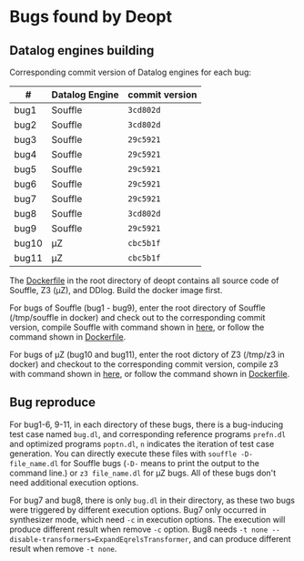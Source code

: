 # Bugs found by Deopt

## Datalog engines building

Corresponding commit version of Datalog engines for each bug:

| #     | Datalog Engine | commit version |
| ----- | -------------- | --------------- |
| bug1  | Souffle        | `3cd802d`     |
| bug2  | Souffle        | `3cd802d`     |
| bug3  | Souffle        | `29c5921`     |
| bug4  | Souffle        | `29c5921`     |
| bug5  | Souffle        | `29c5921`     |
| bug6  | Souffle        | `29c5921`     |
| bug7  | Souffle        | `29c5921`     |
| bug8  | Souffle        | `3cd802d`     |
| bug9  | Souffle        | `29c5921`     |
| bug10 | μZ            | `cbc5b1f`     |
| bug11 | μZ            | `cbc5b1f`     |

The [Dockerfile](../../Dockerfile) in the root directory of deopt contains all source code of Souffle, Z3 (μZ), and DDlog. Build the docker image first.

For bugs of Souffle (bug1 - bug9), enter the root directory of Souffle (/tmp/souffle in docker) and check out to the corresponding commit version, compile Souffle with command shown in [here](https://souffle-lang.github.io/build), or follow the command shown in [Dockerfile](../../Dockerfile).

For bugs of μZ (bug10 and bug11), enter the root dictory of Z3 (/tmp/z3 in docker) and checkout to the corresponding commit version, compile z3 with command shown in [here](https://github.com/Z3Prover/z3#build-status), or follow the command shown in [Dockerfile](../../Dockerfile).

## Bug reproduce

For bug1-6, 9-11, in each directory of these bugs, there is a bug-inducing test case named `bug.dl`, and corresponding reference programs `prefn.dl` and optimized programs `poptn.dl`, `n` indicates the iteration of test case generation. You can directly execute these files with `souffle -D- file_name.dl` for Souffle bugs (`-D-` means to print the output to the command line.) or `z3 file_name.dl` for μZ bugs. All of these bugs don't need additional execution options.

For bug7 and bug8, there is only `bug.dl` in their directory, as these two bugs were triggered by different execution options. Bug7 only occurred in synthesizer mode, which need `-c` in execution options. The execution will produce different result when remove `-c` option. Bug8 needs `-t none --disable-transformers=ExpandEqrelsTransformer`, and can produce different result when remove `-t none`.
